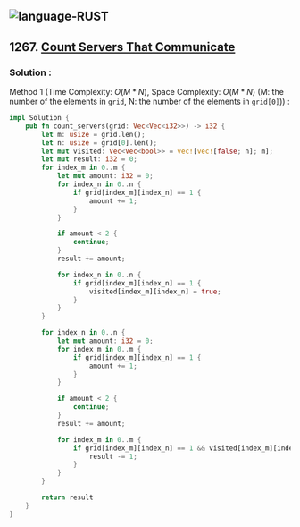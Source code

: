 ![language-RUST](https://img.shields.io/badge/RUST-8d4004?style=for-the-badge&logo=RUST)
---

## 1267. [Count Servers That Communicate](https://leetcode.com/problems/count-servers-that-communicate)

### Solution :

Method 1 (Time Complexity: $O(M*N)$, Space Complexity: $O(M*N)$ (M: the number of the elements in `grid`, N: the number of the elements in `grid[0]`)) :
```rust
impl Solution {
    pub fn count_servers(grid: Vec<Vec<i32>>) -> i32 {
        let m: usize = grid.len();
        let n: usize = grid[0].len();
        let mut visited: Vec<Vec<bool>> = vec![vec![false; n]; m];
        let mut result: i32 = 0;
        for index_m in 0..m {
            let mut amount: i32 = 0;
            for index_n in 0..n {
                if grid[index_m][index_n] == 1 {
                    amount += 1;
                }
            }

            if amount < 2 {
                continue;
            }
            result += amount;

            for index_n in 0..n {
                if grid[index_m][index_n] == 1 {
                    visited[index_m][index_n] = true;
                }
            }
        }

        for index_n in 0..n {
            let mut amount: i32 = 0;
            for index_m in 0..m {
                if grid[index_m][index_n] == 1 {
                    amount += 1;
                }
            }

            if amount < 2 {
                continue;
            }
            result += amount;

            for index_m in 0..m {
                if grid[index_m][index_n] == 1 && visited[index_m][index_n] {
                    result -= 1;
                }
            }
        }

        return result
    }
}
```
